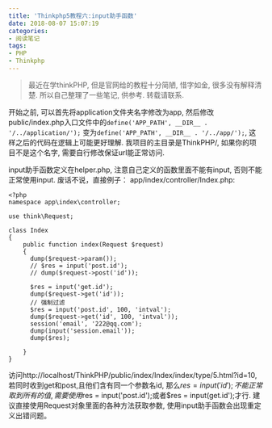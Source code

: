 ```yaml
---
title: 'Thinkphp5教程六:input助手函数'
date: 2018-08-07 15:07:19
categories:
- 阅读笔记
tags:
- PHP
- Thinkphp
---
```

> 最近在学thinkPHP, 但是官网给的教程十分简陋, 惜字如金, 很多没有解释清楚. 所以自己整理了一些笔记, 供参考. 转载请联系.

开始之前, 可以首先将application文件夹名字修改为app, 然后修改public/index.php入口文件中的`define('APP_PATH', __DIR__ . '/../application/');` 变为`define('APP_PATH', __DIR__ . '/../app/');`, 这样之后的代码在逻辑上可能更好理解. 我项目的主目录是ThinkPHP/, 如果你的项目不是这个名字, 需要自行修改保证url能正常访问.

input助手函数定义在helper.php, 注意自己定义的函数里面不能有input, 否则不能正常使用input. 废话不说，直接例子：
app/index/controller/Index.php:
```
<?php
namespace app\index\controller;

use think\Request;

class Index
{
    public function index(Request $request)
    {
      dump($request->param());
      // $res = input('post.id');
      // dump($request->post('id'));

      $res = input('get.id');
      dump($request->get('id'));
      // 强制过滤
      $res = input('post.id', 100, 'intval');
      dump($request->get('id', 100, 'intval'));
      session('email', '222@qq.com');
      dump(input('session.email'));
      dump($res);

    }
}
```
访问http://localhost/ThinkPHP/public/index/Index/index/type/5.html?id=10, 若同时收到get和post,且他们含有同一个参数名id, 那么$res = input('id');不能正常取到所有的值, 需要使用$res = input('post.id');或者$res = input(get.id');才行. 建议直接使用Request对象里面的各种方法获取参数, 使用input助手函数会出现重定义出错问题。
